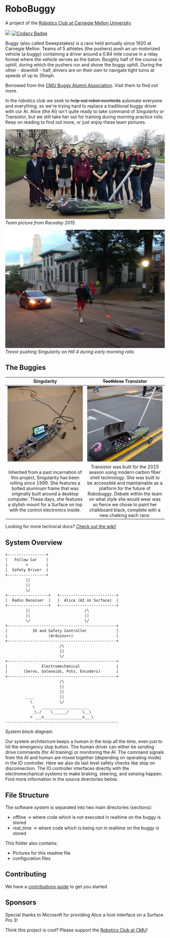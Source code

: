 RoboBuggy
==============

A project of the [Robotics Club at Carnegie Mellon University](https://roboticsclub.org/).

[<img src="https://travis-ci.org/CMU-Robotics-Club/RoboBuggy.svg?branch=master">](https://travis-ci.org/CMU-Robotics-Club/RoboBuggy/builds) [![Codacy Badge](https://api.codacy.com/project/badge/grade/4026f13cbb954454a4a9abe37fd49587)](https://www.codacy.com/app/Mr-Trevor-Decker/RoboBuggy)


Buggy (also called Sweepstakes) is a race held annually since 1920 at Carnegie Mellon. Teams of 5 athletes (the pushers) push an un-motorized vehicle (a buggy) containing a driver around a 0.84 mile course in a relay format where the vehicle serves as the baton. Roughly half of the course is uphill, during which the pushers run and shove the buggy uphill. During the other - downhill - half, drivers are on their own to navigate tight turns at speeds of up to 35mph.

Borrowed from the [CMU Buggy Alumni Association](http://cmubuggy.org/reference/What_is_buggy%3F). Visit them to find out more.

In the robotics club we seek to ~~help out robot overlords~~ automate everyone and everything, so we're trying hard to replace a traditional buggy driver with our AI. Alice (the AI) isn't quite ready to take command of Singularity or Transistor, but we still take her out for training during morning practice rolls. Keep on reading to find out more, or just enjoy these team pictures.

![Team picture from Raceday 2015](readme_team.JPG)
_Team picture from Raceday 2015._

![Trevor pushing RoboBuggy at Fall rolls](readme_rolls.JPG)
_Trevor pushing Singularity on Hill 4 during early morning rolls._

## The Buggies 

<table>
<thead>
<tr>
<th align="center" width="50%">Singularity</th>
<th align="center" width="50%"><del>Toothless</del> Transistor</th>
</tr>
</thead>
<tbody>
<tr>
<td align="center"><img src="readme_singularity.jpg" alt="Singularity the Buggy with Alice the AI" style="max-width:100%;"></td>
<td align="center"><img src="readme_transistor.jpg" alt="Transistor the Buggy" style="max-width:100%;"></td>
</tr>
<tr>
<td align="center">Inherited from a past incarnation of this project, Singularity has been rolling since 1999. She features a bolted aluminum frame that was originally built around a desktop computer. These days, she features a stylish mount for a Surface on top with the control electronics inside.</td>
<td align="center">Transistor was built for the 2015 season using modern carbon fiber shell technology. She was built to be accessible and maintainable as a platform for the future of Robobuggy. Debate within the team on what style she would wear was so fierce we chose to paint her chalkboard black, complete with a new chalking each race.</td>
</tr>
</tbody>
</table>

Looking for more technical docs? [Check out the wiki!](https://github.com/CMU-Robotics-Club/RoboBuggy/wiki)

## System Overview

```
+-----------------+
|   Follow Car    |
|        +        |
|  Safety Driver  |
+-----------------+
         ||
         ||
         \/
+------------------+   +-------------------------+
|  Radio Receiver  |   |  Alice (AI on Surface)  |
+------------------+   +-------------------------+
         ||                        /\
         ||                        ||
         \/                        \/
+------------------------------------------------+
|           IO and Safety Controller             |
|                  (Arduino++)                   |
+------------------------------------------------+
                        /\
                        ||
                        \/
+------------------------------------------------+
|               Electromechanical                |
|       (Servo, Solenoids, Pots, Encoders)       |
+------------------------------------------------+
                        /\
                        ||
                        ||
         ____           ||
           \            \/
            \   _____________________
            _\./    \______/      \__\
           < ___o_________________o___\ 
--------------------------------------------------

```
_System block diagram._

Our system architecture keeps a human in the loop all the time, even just to hit the emergency stop button. The human driver can either be sending drive commands (for AI training) or monitoring the AI. The command signals from the AI and human are mixed together (depending on operating mode) in the IO controller. Here we also do last level safety checks like stop on disconnection. The IO controller interfaces directly with the electromechanical systems to make braking, steering, and sensing happen. Find more information in the source directories below.


## File Structure 

The software system is separated into two main directories (sections):
* offline -> where code which is not executed in realtime on the buggy is stored
* real_time -> where code which is being run in realtime on the buggy is stored 

This folder also contains: 
* Pictures for this readme file
* configuration files

## Contributing

We have a [contributions guide](CONTRIBUTING.md) to get you started.

## Sponsors

Special thanks to Microsoft for providing Alice a host interface on a Surface Pro 3!

Think this project is cool? Please support the [Robotics Club at CMU](https://roboticsclub.org/sponsors/)!

